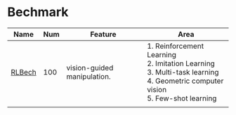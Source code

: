 # Bechmark



| Name                                            | Num  | Feature                           | Area                                                         |
| ----------------------------------------------- | ---- | --------------------------------- | ------------------------------------------------------------ |
| [RLBech](https://sites.google.com/view/rlbench) | 100  | vision-guided manipulation.<br /> | 1. Reinforcement Learning<br />2. Imitation Learning<br />3. Multi-task learning<br />4. Geometric computer vision<br />5. Few-shot learning |
|                                                 |      |                                   |                                                              |

